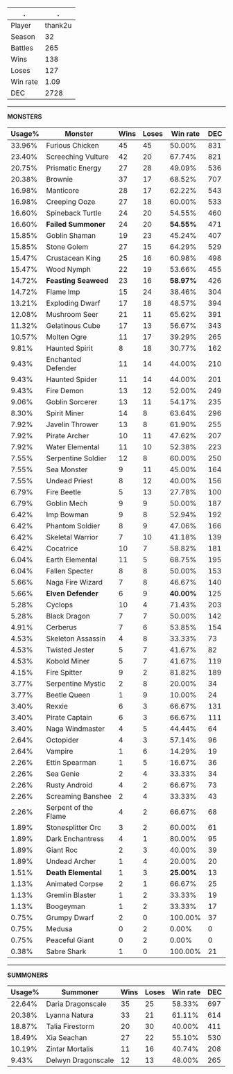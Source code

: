 .|.
|-|-
Player|thank2u
Season|32
Battles|265
Wins|138
Loses|127
Win rate|1.09
DEC|2728

---
**MONSTERS**

Usage%|Monster|Wins|Loses|Win rate|DEC|
-|-|-|-|-|-|
33.96%|Furious Chicken|45|45|50.00%|831|
23.40%|Screeching Vulture|42|20|67.74%|821|
20.75%|Prismatic Energy|27|28|49.09%|536|
20.38%|Brownie|37|17|68.52%|707|
16.98%|Manticore|28|17|62.22%|543|
16.98%|Creeping Ooze|27|18|60.00%|533|
16.60%|Spineback Turtle|24|20|54.55%|460|
16.60%|**Failed Summoner**|24|20|**54.55%**|471|
15.85%|Goblin Shaman|19|23|45.24%|407|
15.85%|Stone Golem|27|15|64.29%|529|
15.47%|Crustacean King|25|16|60.98%|498|
15.47%|Wood Nymph|22|19|53.66%|455|
14.72%|**Feasting Seaweed**|23|16|**58.97%**|426|
14.72%|Flame Imp|15|24|38.46%|304|
13.21%|Exploding Dwarf|17|18|48.57%|394|
12.08%|Mushroom Seer|21|11|65.62%|391|
11.32%|Gelatinous Cube|17|13|56.67%|343|
10.57%|Molten Ogre|11|17|39.29%|265|
9.81%|Haunted Spirit|8|18|30.77%|162|
9.43%|Enchanted Defender|11|14|44.00%|210|
9.43%|Haunted Spider|11|14|44.00%|201|
9.43%|Fire Demon|13|12|52.00%|249|
9.06%|Goblin Sorcerer|13|11|54.17%|235|
8.30%|Spirit Miner|14|8|63.64%|296|
7.92%|Javelin Thrower|13|8|61.90%|255|
7.92%|Pirate Archer|10|11|47.62%|207|
7.92%|Water Elemental|11|10|52.38%|223|
7.55%|Serpentine Soldier|12|8|60.00%|250|
7.55%|Sea Monster|9|11|45.00%|164|
7.55%|Undead Priest|8|12|40.00%|156|
6.79%|Fire Beetle|5|13|27.78%|100|
6.79%|Goblin Mech|9|9|50.00%|187|
6.42%|Imp Bowman|9|8|52.94%|192|
6.42%|Phantom Soldier|8|9|47.06%|166|
6.42%|Skeletal Warrior|7|10|41.18%|139|
6.42%|Cocatrice|10|7|58.82%|181|
6.04%|Earth Elemental|11|5|68.75%|195|
6.04%|Fallen Specter|8|8|50.00%|153|
5.66%|Naga Fire Wizard|7|8|46.67%|140|
5.66%|**Elven Defender**|6|9|**40.00%**|125|
5.28%|Cyclops|10|4|71.43%|203|
5.28%|Black Dragon|7|7|50.00%|142|
4.91%|Cerberus|7|6|53.85%|154|
4.53%|Skeleton Assassin|4|8|33.33%|73|
4.53%|Twisted Jester|5|7|41.67%|82|
4.53%|Kobold Miner|5|7|41.67%|119|
4.15%|Fire Spitter|9|2|81.82%|189|
3.77%|Serpentine Mystic|2|8|20.00%|34|
3.77%|Beetle Queen|1|9|10.00%|24|
3.40%|Rexxie|6|3|66.67%|131|
3.40%|Pirate Captain|6|3|66.67%|111|
3.40%|Naga Windmaster|4|5|44.44%|64|
2.64%|Octopider|4|3|57.14%|96|
2.64%|Vampire|1|6|14.29%|19|
2.26%|Ettin Spearman|1|5|16.67%|36|
2.26%|Sea Genie|2|4|33.33%|34|
2.26%|Rusty Android|4|2|66.67%|73|
2.26%|Screaming Banshee|2|4|33.33%|43|
2.26%|Serpent of the Flame|4|2|66.67%|68|
1.89%|Stonesplitter Orc|3|2|60.00%|61|
1.89%|Dark Enchantress|4|1|80.00%|95|
1.89%|Giant Roc|2|3|40.00%|39|
1.89%|Undead Archer|1|4|20.00%|20|
1.51%|**Death Elemental**|1|3|**25.00%**|13|
1.13%|Animated Corpse|2|1|66.67%|25|
1.13%|Gremlin Blaster|1|2|33.33%|19|
1.13%|Boogeyman|1|2|33.33%|17|
0.75%|Grumpy Dwarf|2|0|100.00%|37|
0.75%|Medusa|0|2|0.00%|0|
0.75%|Peaceful Giant|0|2|0.00%|0|
0.38%|Sabre Shark|1|0|100.00%|21|

---
**SUMMONERS**

Usage%|Summoner|Wins|Loses|Win rate|DEC|
-|-|-|-|-|-|
22.64%|Daria Dragonscale|35|25|58.33%|697|
20.38%|Lyanna Natura|33|21|61.11%|614|
18.87%|Talia Firestorm|20|30|40.00%|411|
18.49%|Xia Seachan|27|22|55.10%|530|
10.19%|Zintar Mortalis|11|16|40.74%|208|
9.43%|Delwyn Dragonscale|12|13|48.00%|265|
